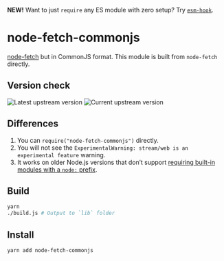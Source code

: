 **NEW!** Want to just `require` any ES module with zero setup? Try [`esm-hook`](https://github.com/proteriax/esm-hook).


# node-fetch-commonjs


[node-fetch](https://github.com/node-fetch/node-fetch) but in CommonJS format. This module is built from `node-fetch` directly.

## Version check

![Latest upstream version](https://img.shields.io/npm/v/node-fetch?label=latest%20upstream)
![Current upstream version](https://img.shields.io/badge/current%20upstream-v3.2.10-brightgreen)

## Differences

1. You can `require("node-fetch-commonjs")` directly.
2. You will not see the `ExperimentalWarning: stream/web is an experimental feature` warning.
3. It works on older Node.js versions that don’t support [requiring built-in modules with a `node:` prefix](https://github.com/node-fetch/node-fetch/issues/1367).

## Build

```bash
yarn
./build.js # Output to `lib` folder
```

## Install

```bash
yarn add node-fetch-commonjs
```
